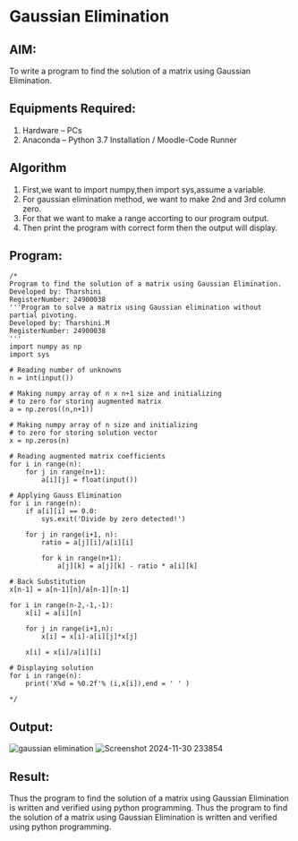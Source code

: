 # Gaussian Elimination

## AIM:
To write a program to find the solution of a matrix using Gaussian Elimination.

## Equipments Required:
1. Hardware – PCs
2. Anaconda – Python 3.7 Installation / Moodle-Code Runner

## Algorithm
1. First,we want to import numpy,then import sys,assume a variable.
2. For gaussian elimination method, we want to make 2nd and 3rd column zero.
3. For that we want to make a range accorting to our program output.
4. Then print the program with correct form then the output will display.

## Program:
```
/*
Program to find the solution of a matrix using Gaussian Elimination.
Developed by: Tharshini
RegisterNumber: 24900038
'''Program to solve a matrix using Gaussian elimination without partial pivoting.
Developed by: Tharshini.M
RegisterNumber: 24900038
'''
import numpy as np
import sys

# Reading number of unknowns
n = int(input())

# Making numpy array of n x n+1 size and initializing
# to zero for storing augmented matrix
a = np.zeros((n,n+1))

# Making numpy array of n size and initializing
# to zero for storing solution vector
x = np.zeros(n)

# Reading augmented matrix coefficients 
for i in range(n):
    for j in range(n+1):
        a[i][j] = float(input())
        
# Applying Gauss Elimination
for i in range(n):
    if a[i][i] == 0.0:
        sys.exit('Divide by zero detected!')
        
    for j in range(i+1, n):
        ratio = a[j][i]/a[i][i]
        
        for k in range(n+1):
            a[j][k] = a[j][k] - ratio * a[i][k]
            
# Back Substitution
x[n-1] = a[n-1][n]/a[n-1][n-1]

for i in range(n-2,-1,-1):
    x[i] = a[i][n]
    
    for j in range(i+1,n):
        x[i] = x[i]-a[i][j]*x[j]
        
    x[i] = x[i]/a[i][i]
    
# Displaying solution
for i in range(n):
    print('X%d = %0.2f'% (i,x[i]),end = ' ' )

*/
```

## Output:
![gaussian elimination]()
![Screenshot 2024-11-30 233854](https://github.com/user-attachments/assets/67bda93b-889c-40dc-8705-a5317d056686)


## Result:
Thus the program to find the solution of a matrix using Gaussian Elimination is written and verified using python programming.
Thus the program to find the solution of a matrix using Gaussian Elimination is written and verified using python programming.

